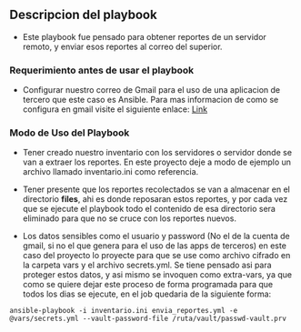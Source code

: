 ## Descripcion del playbook

* Este playbook fue pensado para obtener reportes de un servidor remoto, y enviar esos reportes al correo del superior.

### Requerimiento antes de usar el playbook

* Configurar nuestro correo de Gmail para el uso de una aplicacion de tercero que este caso es Ansible. Para mas informacion de como se configura en gmail visite el siguiente enlace: [Link](https://www.redhat.com/sysadmin/configure-gmail-using-ansible)

### Modo de Uso del Playbook

* Tener creado nuestro inventario con los servidores o servidor donde se van a extraer los reportes. En este proyecto deje a modo de ejemplo un archivo llamado inventario.ini como referencia.

* Tener presente que los reportes recolectados se van a almacenar en el directorio **files**, ahi es donde reposaran estos reportes, y por cada vez que se ejecute el playbook todo el contenido de esa directorio sera eliminado para que no se cruce con los reportes nuevos.

* Los datos sensibles como el usuario y password (No el de la cuenta de gmail, si no el que genera para el uso de las apps de terceros) en este caso del proyecto lo proyecte para que se use como archivo cifrado en la carpeta vars y el archivo secrets.yml. Se tiene pensado asi para proteger estos datos, y asi mismo se invoquen como extra-vars, ya que como se quiere dejar este proceso de forma programada para que todos los dias se ejecute, en el job quedaria de la siguiente forma:

```vim
ansible-playbook -i inventario.ini envia_reportes.yml -e @vars/secrets.yml --vault-password-file /ruta/vault/passwd-vault.prv
```
